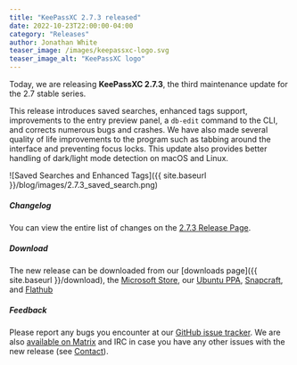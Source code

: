 ```yaml
---
title: "KeePassXC 2.7.3 released"
date: 2022-10-23T22:00:00-04:00
category: "Releases"
author: Jonathan White
teaser_image: /images/keepassxc-logo.svg
teaser_image_alt: "KeePassXC logo"
---
```


Today, we are releasing **KeePassXC 2.7.3**, the third maintenance update for the 2.7 stable series.

This release introduces saved searches, enhanced tags support, improvements to the entry preview panel,
a `db-edit` command to the CLI, and corrects numerous bugs and crashes. We have also made several quality
of life improvements to the program such as tabbing around the interface and preventing focus locks. This
update also provides better handling of dark/light mode detection on macOS and Linux.

<!--more-->

![Saved Searches and Enhanced Tags]({{ site.baseurl }}/blog/images/2.7.3_saved_search.png)

##### Changelog

You can view the entire list of changes on the [2.7.3 Release Page](https://github.com/keepassxreboot/keepassxc/releases/tag/2.7.3).

##### Download

The new release can be downloaded from our
[downloads page]({{ site.baseurl }}/download), the [Microsoft Store](https://apps.microsoft.com/store/detail/keepassxc/XP8K2L36VP0QMB),
our [Ubuntu PPA](https://launchpad.net/~phoerious/+archive/ubuntu/keepassxc/), 
[Snapcraft](https://snapcraft.io/keepassxc/), and [Flathub](https://www.flathub.org/apps/details/org.keepassxc.KeePassXC)

##### Feedback

Please report any bugs you encounter at our [GitHub issue tracker](https://github.com/keepassxreboot/keepassxc/issues).
We are also [available on Matrix](https://matrix.to/#/!zUxwGnFkUyycpxeHeM:matrix.org?via=matrix.org) and IRC in case you 
have any other issues with the new release (see [Contact](/team/#contact)).
